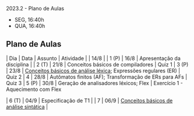 2023.2 - Plano de Aulas

- SEG, 16:40h
- QUA, 16:40h

## Plano de Aulas

| Dia | Data | Assunto | Atividade 
|       | 14/8 | 
| 1 (P) | 16/8 | Apresentação da disciplina |
| 2 (T) | 21/8 | Conceitos básicos de compiladores | Quiz 1
| 3 (P) | 23/8 | [Conceitos básicos de análise léxica](https://www3.nd.edu/~dthain/compilerbook/chapter3.pdf); Expressões regulares (ER) | Quiz 2
| 4   | 28/8 | Autômatos finitos (AF); Transformação de ERs para AFs | Quiz 3
| 5 (P) | 30/8 | Geração de analisadores léxicos; Flex | Exercício 1 - Aquecimento com Flex

| 6 (T) | 04/9 | Especificação de T1 | 
| 7   | 06/9 | [Conceitos básicos de análise sintática](https://www3.nd.edu/~dthain/compilerbook/chapter4.pdf) | 
<!--
| 8   | 12/4 | Conceitos básicos de análise sintática | Quiz 4
| 9   | 17/4 | [Geração de analisadores sintáticos](https://www3.nd.edu/~dthain/compilerbook/chapter5.pdf); Bison e integração com Flex | Exercício 5 - Aquecimento com Bison
| 10  | 19/4 | Análise sintática descendente;
| 11  | 24/4 | Análise sintática descendente; Análise preditiva | Exercício 2
| 12  | 26/4 | Análise LL(1) | Exercício 3
| 13  | 01/5 | FERIADO - Especificação de T1 |
| 14  | 03/5 | Aula prática e dúvidas sobre T1 (via Discord) |
| 15  | 08/5 | Análise ascendente. Análise SLR | Exercício 4
| 16  | 10/5 | [Árvore Sintática Abstrata (AST)](https://www3.nd.edu/~dthain/compilerbook/chapter6.pdf) | Quiz 5
| 17 (P) | 15/5 | Exercício 6 - Bison, ações semânticas e AST | Especificação de T3
| 18  | 17/5 | Análise SLR, Análise LR(k) e LALR(1) | (*Entrega de T1*)
| 19 (P) | 22/5 | Implementação e dúvidas sobre T2 |
| 20  | 24/5 | Análise LR(k) e LALR(1) | Quiz 6 (*Entrega de T2*)
| 21  | 29/5 | Conceitos básicos de análise semântica | Quiz 7 (*Entrega de T3*)
| 22  | 31/5 | Tabela de símbolos; Resolução de nomes | Especificação de T4 (mini)
| 23 (P) | 05/6 | Tabela de símbolos | Exercício 7 - Tabela de símbolos
| 24  | 07/6 | Aula prática | (*Entrega de T3*)
| 25 (P) | 12/6 | Verificação de Tipos | Exercício 8 - Verificação de tipos
| 26  | 14/6 | [Representações Intermediárias](https://www3.nd.edu/~dthain/compilerbook/chapter8.pdf) | Quiz 8 
| 27  | 19/6 | [Organização de Memória](https://www3.nd.edu/~dthain/compilerbook/chapter9.pdf) | Quiz 9
| 28  | 21/6 | [Linguagens de Montagem](https://www3.nd.edu/~dthain/compilerbook/chapter10.pdf) | Quiz 10, Especificação de T5
| 29 (P) | 26/6 | [Geração de Código](https://www3.nd.edu/~dthain/compilerbook/chapter11.pdf) | Quiz 11
| 30  | 28/6 |  | (*Entrega de T4*) |
| 31 (P) | 03/7 | Aula Prática |
| 32  | 05/7 | Aula Prática | 
| 33 (P) | 10/7 | Aula Prática | (*Entrega de T5*)
| 34  | 12/7 | Resultados |

-->

